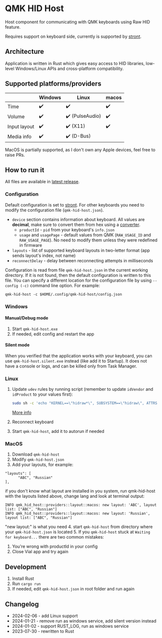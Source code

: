 # QMK HID Host

Host component for communicating with QMK keyboards using Raw HID feature.

Requires support on keyboard side, currently is supported by [stront](https://github.com/zzeneg/stront).

## Architecture

Application is written in Rust which gives easy access to HID libraries, low-level Windows/Linux APIs and cross-platform compatibility.

## Supported platforms/providers

|              | Windows            | Linux                           | macos              |
| ------------ | ------------------ | ------------------------------- |--------------------|
| Time         | :heavy_check_mark: | :heavy_check_mark:              | :heavy_check_mark: |
| Volume       | :heavy_check_mark: | :heavy_check_mark: (PulseAudio) | :heavy_check_mark: |
| Input layout | :heavy_check_mark: | :heavy_check_mark: (X11)        | :heavy_check_mark: |
| Media info   | :heavy_check_mark: | :heavy_check_mark: (D-Bus)      |                    |

MacOS is partially supported, as I don't own any Apple devices, feel free to raise PRs.

## How to run it

All files are available in [latest release](https://github.com/zzeneg/qmk-hid-host/releases/tag/latest).

### Configuration

Default configuration is set to [stront](https://github.com/zzeneg/stront). For other keyboards you need to modify the configuration file (`qmk-hid-host.json`).

- `device` section contains information about keyboard. All values are **decimal**, make sure to convert them from hex using a [converter](https://tools.keycdn.com/hex-converter).
  - `productId` - `pid` from your keyboard's `info.json`
  - `usage` and `usagePage` - default values from QMK (`RAW_USAGE_ID` and `RAW_USAGE_PAGE`). No need to modify them unless they were redefined in firmware
- `layouts` - list of supported keyboard layouts in two-letter format (app sends layout's index, not name)
- `reconnectDelay` - delay between reconnecting attempts in milliseconds

Configuration is read from file `qmk-hid-host.json` in the current working directory. If it is not found, then the default configuration is written to this file. 
You can specify a different location for the configuration file by using `--config (-c)` command line option. For example:

```
qmk-hid-host -c $HOME/.config/qmk-hid-host/config.json
```

### Windows

#### Manual/Debug mode

1. Start `qmk-hid-host.exe`
2. If needed, edit config and restart the app

#### Silent mode

When you verified that the application works with your keyboard, you can use `qmk-hid-host.silent.exe` instead (like add it to Startup). It does not have a console or logs, and can be killed only from Task Manager.

### Linux

1. Update `udev` rules by running script (remember to update `idVendor` and `idProduct` to your values first):

   ```sh
   sudo sh -c 'echo "KERNEL==\"hidraw*\", SUBSYSTEM==\"hidraw\", ATTRS{idVendor}==\"feed\", ATTRS{idProduct}==\"0844\", MODE=\"0666\"" > /etc/udev/rules.d/99-qmkhidhost.rules'
   ```

   [More info](https://get.vial.today/manual/linux-udev.html)

2. Reconnect keyboard
3. Start `qmk-hid-host`, add it to autorun if needed

### MacOS
1. Download `qmk-hid-host`
2. Modify `qmk-hid-host.json`
3. Add your layouts, for example:
```
"layouts": [
      "ABC", "Russian"
],
```
if you don't know what layout are installed in you system, run qmk-hid-host with the layouts listed above, change lang and look at terminal output:
```
INFO qmk_hid_host::providers::layout::macos: new layout: 'ABC', layout list: ["ABC", "Russian"]
INFO qmk_hid_host::providers::layout::macos: new layout: 'Russian', layout list: ["ABC", "Russian"]
```
"new layout:" is what you need
4. start `qmk-hid-host` from directory where your `qmk-hid-host.json` is located
5. If you `qmk-hid-host` stuck at `Waiting for keyboard...` there are two common mistakes:
   1. You're wrong with productId in your config
   2. Close Vial app and try again

## Development

1. Install Rust
2. Run `cargo run`
3. If needed, edit `qmk-hid-host.json` in root folder and run again

## Changelog
- 2024-02-06 - add Linux support
- 2024-01-21 - remove run as windows service, add silent version instead
- 2024-01-02 - support RUST_LOG, run as windows service
- 2023-07-30 - rewritten to Rust
